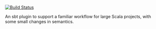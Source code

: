 [![Build Status](http://fommil.com/api/badges/fommil/sbt-big-project/status.svg)](http://fommil.com/fommil/sbt-big-project)

An sbt plugin to support a familiar workflow for large Scala projects, with some small changes in semantics.
